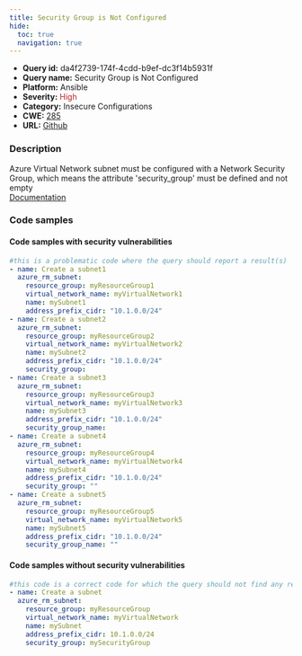 ```yaml
---
title: Security Group is Not Configured
hide:
  toc: true
  navigation: true
---
```


<style>
  .highlight .hll {
    background-color: #ff171742;
  }
  .md-content {
    max-width: 1100px;
    margin: 0 auto;
  }
</style>

-   **Query id:** da4f2739-174f-4cdd-b9ef-dc3f14b5931f
-   **Query name:** Security Group is Not Configured
-   **Platform:** Ansible
-   **Severity:** <span style="color:#bb2124">High</span>
-   **Category:** Insecure Configurations
-   **CWE:** <a href="https://cwe.mitre.org/data/definitions/285.html" onclick="newWindowOpenerSafe(event, 'https://cwe.mitre.org/data/definitions/285.html')">285</a>
-   **URL:** [Github](https://github.com/Checkmarx/kics/tree/master/assets/queries/ansible/azure/security_group_is_not_configured)

### Description
Azure Virtual Network subnet must be configured with a Network Security Group, which means the attribute 'security_group' must be defined and not empty<br>
[Documentation](https://docs.ansible.com/ansible/latest/collections/azure/azcollection/azure_rm_subnet_module.html)

### Code samples
#### Code samples with security vulnerabilities
```yaml title="Positive test num. 1 - yaml file" hl_lines="3 35 9 16 28"
#this is a problematic code where the query should report a result(s)
- name: Create a subnet1
  azure_rm_subnet:
    resource_group: myResourceGroup1
    virtual_network_name: myVirtualNetwork1
    name: mySubnet1
    address_prefix_cidr: "10.1.0.0/24"
- name: Create a subnet2
  azure_rm_subnet:
    resource_group: myResourceGroup2
    virtual_network_name: myVirtualNetwork2
    name: mySubnet2
    address_prefix_cidr: "10.1.0.0/24"
    security_group:
- name: Create a subnet3
  azure_rm_subnet:
    resource_group: myResourceGroup3
    virtual_network_name: myVirtualNetwork3
    name: mySubnet3
    address_prefix_cidr: "10.1.0.0/24"
    security_group_name:
- name: Create a subnet4
  azure_rm_subnet:
    resource_group: myResourceGroup4
    virtual_network_name: myVirtualNetwork4
    name: mySubnet4
    address_prefix_cidr: "10.1.0.0/24"
    security_group: ""
- name: Create a subnet5
  azure_rm_subnet:
    resource_group: myResourceGroup5
    virtual_network_name: myVirtualNetwork5
    name: mySubnet5
    address_prefix_cidr: "10.1.0.0/24"
    security_group_name: ""

```


#### Code samples without security vulnerabilities
```yaml title="Negative test num. 1 - yaml file"
#this code is a correct code for which the query should not find any result
- name: Create a subnet
  azure_rm_subnet:
    resource_group: myResourceGroup
    virtual_network_name: myVirtualNetwork
    name: mySubnet
    address_prefix_cidr: 10.1.0.0/24
    security_group: mySecurityGroup

```

